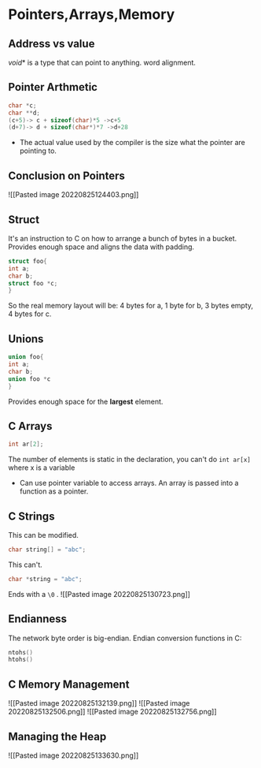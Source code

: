 # Pointers,Arrays,Memory
## Address vs value
$void *$ is a type that can point to anything.
word alignment.
## Pointer Arthmetic
```C
char *c;
char **d;
(c+5)-> c + sizeof(char)*5 ->c+5
(d+7)-> d + sizeof(char*)*7 ->d+28
```
* The actual value used by the compiler is the size what the pointer are pointing to.
## Conclusion on Pointers
![[Pasted image 20220825124403.png]]
## Struct
It's an instruction to C on how to arrange a bunch of bytes in a bucket.
Provides enough space and aligns the data with padding.
```C
struct foo{
int a;
char b;
struct foo *c;
}
```
So the real memory layout will be:
4 bytes for a,
1 byte for b,
3 bytes empty,
4 bytes for c.
## Unions
```C
union foo{
int a;
char b;
union foo *c
}
```
Provides enough space for the **largest** element.
## C Arrays 
```C
int ar[2];
```
The number of elements is static in the declaration, you can't do `int ar[x]` where x  is a variable
* Can use pointer variable to access arrays.
An array is passed into a function as a pointer.
## C Strings 
This can be modified.
```C
char string[] = "abc";
```
This can't.
```C
char *string = "abc";
```
Ends with a `\0` .
![[Pasted image 20220825130723.png]]
## Endianness
The network byte order is big-endian.
Endian conversion functions in C:
```C
ntohs()
htohs()
```
## C Memory Management
![[Pasted image 20220825132139.png]]
![[Pasted image 20220825132506.png]]
![[Pasted image 20220825132756.png]]
## Managing the Heap
![[Pasted image 20220825133630.png]]
